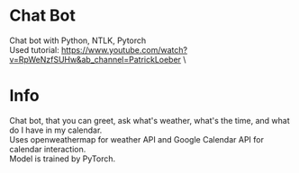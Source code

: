 # Chat Bot
Chat bot with Python, NTLK, Pytorch \
Used tutorial: https://www.youtube.com/watch?v=RpWeNzfSUHw&ab_channel=PatrickLoeber \

# Info
Chat bot, that you can greet, ask what's weather, what's the time, and what do I have in my calendar. \
Uses openweathermap for weather API and Google Calendar API for calendar interaction. \
Model is trained by PyTorch.
